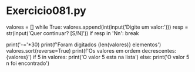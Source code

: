 # Exercicio081.py

valores = []
while True:
    valores.append(int(input('Digite um valor:')))
    resp = str(input('Quer continuar? [S/N]'))
    if resp in 'Nn':
        break

print('-='*30)
print(f'Foram digitados {len(valores)} elementos')
valores.sort(reverse=True)
print(f'Os valores em ordem decrescentes: {valores}')
if 5 in valores:
    print('O valor 5 esta na lista')
else:
    print('O valor 5 n foi encontrado')
